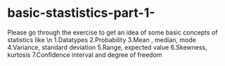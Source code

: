 # basic-stastistics-part-1-
Please go through the exercise to get an idea of some basic concepts of statistics like \n
1.Datatypes
2.Probability
3.Mean , median, mode
4.Variance, standard deviation
5.Range, expected value
6.Skewness, kurtosis
7.Confidence interval and degree of freedom
